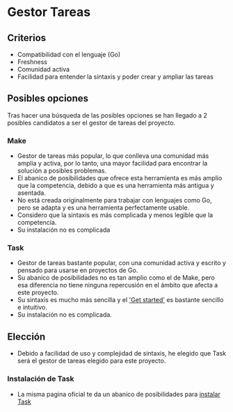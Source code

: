 # Gestor Tareas

## Criterios

- Compatibilidad con el lenguaje (Go)
- Freshness
- Comunidad activa
- Facilidad para entender la sintaxis y poder crear y ampliar las tareas

## Posibles opciones

Tras hacer una búsqueda de las posibles opciones se han llegado a 2 posibles candidatos a ser el gestor de tareas del proyecto.

### Make

- Gestor de tareas más popular, lo que conlleva una comunidad más amplia y activa, por lo tanto, una mayor facilidad para encontrar la solución a posibles problemas.
- El abanico de posibilidades que ofrece esta herramienta es más amplio que la competencia, debido a que es una herramienta más antigua y asentada.
- No está creada originalmente para trabajar con lenguajes como Go, pero se adapta y es una herramienta perfectamente usable.
- Considero que la sintaxis es más complicada y menos legible que la competencia.
- Su instalación no es complicada

### Task

- Gestor de tareas bastante popular, con una comunidad activa y escrito y pensado para usarse en proyectos de Go.
- Su abanico de posibilidades no es tan amplio como el de Make, pero esa diferencia no tiene ninguna repercusión en el ámbito que afecta a este proyecto.
- Su sintaxis es mucho más sencilla y el ['Get started'](https://taskfile.dev/usage/) es bastante sencillo e intuitivo.
- Su instalación no es complicada.

## Elección

- Debido a facilidad de uso y complejidad de sintaxis, he elegido que Task será el gestor de tareas elegido para este proyecto.

### Instalación de Task

- La misma pagina oficial te da un abanico de posibilidades para [instalar Task](https://taskfile.dev/installation/)